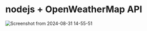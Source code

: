# nodejs + OpenWeatherMap API
![Screenshot from 2024-08-31 14-55-51](https://github.com/user-attachments/assets/d7a6c97a-3f6c-4a0c-ad43-661e126aefee)
